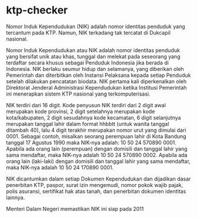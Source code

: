 # ktp-checker


Nomor Induk Kependudukan (NIK) adalah nomor identitas penduduk yang tercantum pada KTP. Namun, NIK terkadang tak tercatat di Dukcapil nasional.


Nomor Induk Kependudukan atau NIK adalah nomor identitas penduduk yang bersifat unik atau khas, tunggal dan melekat pada seseorang yang terdaftar secara khusus sebagai Penduduk Indonesia jika berada di Indonesia. NIK berlaku seumur hidup dan selamanya, yang diberikan oleh Pemerintah dan diterbitkan oleh Instansi Pelaksana kepada setiap Penduduk setelah dilakukan pencatatan biodata. NIK pertama kali diperkenalkan oleh Direktorat Jenderal Administrasi Kependudukan ketika Institusi Pemerintah ini menerapkan sistem KTP nasional yang terkomputerisasi.

NIK terdiri dari 16 digit. Kode penyusun NIK terdiri dari 2 digit awal merupakan kode provinsi, 2 digit setelahnya merupakan kode kota/kabupaten, 2 digit sesudahnya kode kecamatan, 6 digit selanjutnya merupakan tanggal lahir dalam format hhbbtt (untuk wanita tanggal ditambah 40), lalu 4 digit terakhir merupakan nomor urut yang dimulai dari 0001. Sebagai contoh, misalkan seorang perempuan lahir di Kota Bandung tanggal 17 Agustus 1990 maka NIK-nya adalah: 10 50 24 570890 0001. Apabila ada orang lain (perempuan) dengan domisili dan tanggal lahir yang sama mendaftar, maka NIK-nya adalah 10 50 24 570890 0002. Apabila ada orang lain (laki-laki) dengan domisili dan tanggal lahir yang sama mendaftar, maka NIK-nya adalah 10 50 24 170890 0001.

NIK dicantumkan dalam setiap Dokumen Kependudukan dan dijadikan dasar penerbitan KTP, paspor, surat izin mengemudi, nomor pokok wajib pajak, polis asuransi, sertifikat hak atas tanah, dan penerbitan dokumen identitas lainnya.

Menteri Dalam Negeri memastikan NIK ini siap pada 2011 
